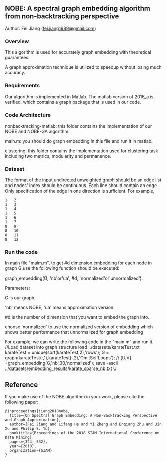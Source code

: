 ## NOBE: A spectral graph embedding algorithm from non-backtracking perspective
Author: Fei Jiang (fei.jiang1989@gmail.com)
### Overview
This algorithm is used for accurately graph embedding with theoretical guarantees.

A graph approximation technique is utilized to speedup without losing much accuracy.


### Requirements
Our algorithm is implemented in Matlab. The matlab version of 2016_a is verified, which contains a graph package that is used in our code.

### Code Architecture
nonbacktracking-matlab: this folder contains the implementation of our NOBE and NOBE-GA algorithm.

  main.m: you should do graph embedding in this file and run it in matlab.
  
clustering: this folder contains the implementation used for clustering task including two metrics, modularity and permanence.

### Dataset
The format of the input undirected unweighted graph should be an edge list and nodes' index should be continuous. Each line should contain an edge. Only specification of the edge in one direction is sufficient. For example,
```
1	2
1	3
1	4
1	5
1	6
1	7
8	9
8	10
8	11
8	12
```
### Run the code
In main file "maim.m", to get #d dimension embedding for each node in graph G,use the following function should be executed: 

graph_embedding(G, 'nb'or'ua', #d, 'normalized'or'unnormalized').

Parameters:

G is our graph.

'nb' means NOBE, 'ua' means approximation version.

#d is the number of dimension that you want to embed the graph into.

choose 'normalized' to use the normalized version of embedding which shows better performance that unnormalized for graph embedding

For example, we can write the following code in the "main.m" and run it.
//Load dataset into graph structure
load ../datasets/karateTest.txt    
karateTest = unique(sort(karateTest,2),'rows');
G = graph(karateTest(:,1),karateTest(:,2),'OmitSelfLoops');
//
[U,V] =graph_embedding(G,'nb',30,'normalized');
save -ascii ../datasets/embedding_results/karate_sparse_nb.txt U

## Reference
If you make use of the NOBE algorithm in your work, please cite the following paper:
```
@inproceedings{jiang2018nobe,
  title={On Spectral Graph Embedding: A Non-Backtracking Perspective and Graph Approximation},
  author={Fei Jiang and Lifang He and Yi Zheng and Enqiang Zhu and Jin Xu and Philip S. Yu},
  booktitle={Proceedings of the 2018 SIAM International Conference on Data Mining},
  pages={324--332},
  year={2018},
  organization={SIAM}
}
```
